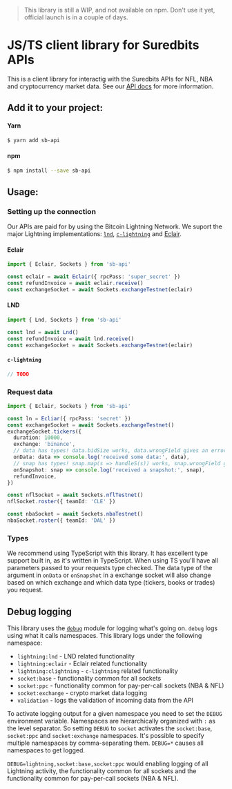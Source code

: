 > This library is still a WIP, and not available on npm. Don't use it yet, official launch is in a couple of days.

# JS/TS client library for Suredbits APIs

This is a client library for interactig with the Suredbits APIs for NFL, NBA and cryptocurrency market data. See our [API docs](https://suredbits.com/api) for more information.

## Add it to your project:

#### Yarn

```bash
$ yarn add sb-api
```

#### npm

```bash
$ npm install --save sb-api
```

## Usage:

### Setting up the connection

Our APIs are paid for by using the Bitcoin Lightning Network. We suport the major Lightning implementations: [`lnd`](https://github.com/lightningnetwork/lnd), [`c-lightning`](https://github.com/ElementsProject/lightning) and [Eclair](https://github.com/acinq/eclair).

#### Eclair

```typescript
import { Eclair, Sockets } from 'sb-api'

const eclair = await Eclair({ rpcPass: 'super_secret' })
const refundInvoice = await eclair.receive()
const exchangeSocket = await Sockets.exchangeTestnet(eclair)
```

#### LND

```typescript
import { Lnd, Sockets } from 'sb-api'

const lnd = await Lnd()
const refundInvoice = await lnd.receive()
const exchangeSocket = await Sockets.exchangeTestnet(eclair)
```

#### `c-lightning`

```typescript
// TODO
```

### Request data

```typescript
import { Eclair, Sockets } from 'sb-api'

const ln = Ecliar({ rpcPass: 'secret' })
const exchangeSocket = await Sockets.exchangeTestnet()
exchangeSocket.tickers({
  duration: 10000,
  exchange: 'binance',
  // data has types! data.bidSize works, data.wrongField gives an error
  onData: data => console.log('received some data:', data),
  // snap has types! snap.map(s => handleS(s)) works, snap.wrongField gives an error
  onSnapshot: snap => console.log('received a snapshot:', snap),
  refundInvoice,
})

const nflSocket = await Sockets.nflTestnet()
nflSocket.roster({ teamId: 'CLE' })

const nbaSocket = await Sockets.nbaTestnet()
nbaSocket.roster({ teamId: 'DAL' })
```

### Types

We recommend using TypeScript with this library. It has excellent type support built in, as it's written in TypeScript. When using TS you'll have all parameters passed to your requests type checked. The data type of the argument in `onData` or `onSnapshot` in a exchange socket will also change based on which exchange and which data type (tickers, books or trades) you request.

## Debug logging

This library uses the [`debug`](https://www.npmjs.com/package/debug) module for logging what's going on. `debug` logs using what it calls namespaces. This library logs under the following namespace:

- `lightning:lnd` - LND related functionality
- `lightning:eclair` - Eclair related functionality
- `lightning:clightning` - `c-lightning` related functionality
- `socket:base` - functionality common for all sockets
- `socket:ppc` - functionality common for pay-per-call sockets (NBA & NFL)
- `socket:exchange` - crypto market data logging
- `validation` - logs the validation of incoming data from the API

To activate logging output for a given namespace you need to set the `DEBUG` environment variable. Namespaces are hierarchically organized with `:` as the level separator. So setting `DEBUG` to `socket` activates the `socket:base`, `socket:ppc` and `socket:exchange` namespaces. It's possible to specify multiple namespaces by comma-separating them. `DEBUG=*` causes all namespaces to get logged.

`DEBUG=lightning,socket:base,socket:ppc` would enabling logging of all Lightning activity, the functionality common for all sockets and the functionality common for pay-per-call sockets (NBA & NFL).

